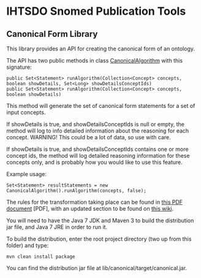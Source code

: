 IHTSDO Snomed Publication Tools
===============================

Canonical Form Library
----------------------

This library provides an API for creating the canonical form of an ontology.

The API has two public methods in class [CanonicalAlgorithm](src/main/java/com/ihtsdo/snomed/service/CanonicalAlgorithm.java) with this signature:

    public Set<Statement> runAlgorithm(Collection<Concept> concepts, boolean showDetails, Set<Long> showDetailsConceptIds)
    public Set<Statement> runAlgorithm(Collection<Concept> concepts, boolean showDetails)

This method will generate the set of canonical form statements for a set of input concepts. 

If showDetails is true, and showDetailsConceptIds is null or empty, the method will log to info detailed information about the reasoning for each concept. WARNING! This could be a lot of data, so use with care. 

If showDetails is true, and showDetailsConceptIds contains one or more concept ids, the method will log detailed reasoning information for these concepts only, and is probably how you would like to use this feature.

Example usage:

    Set<Statement> resultStatements = new CanonicalAlgorithm().runAlgorithm(concepts, false);


The rules for the transformation taking place can be found in [this PDF document](http://goo.gl/Oh1RJX) [PDF], with an updated section to be found on [this wiki](https://sites.google.com/a/ihtsdo.org/snomed-documentation/algorithm/canonical/algorithm).

You will need to have the Java 7 JDK and Maven 3 to build the distribution jar file, and Java 7 JRE in order to run it.

To build the distribution, enter the root project directory (two up from this folder) and type:

    mvn clean install package
    
You can find the distribution jar file at lib/canonical/target/canonical.jar.
